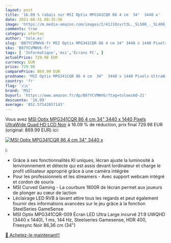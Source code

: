 ```yaml
---
layout: post
title: '16.09 % rabais sur MSI Optix MPG341CQR 86 4 cm  34"  3440 x'
date: 2021-08-31 00:35:56
image: 'https://m.media-amazon.com/images/I/41J1Ozvrt3L._SL500_._SL400_.jpg'
comments: true
category: ofertas
author: 'tole.es'
slug: 'B07YCVMWV6-fr MSI Optix MPG341CQR 86 4 cm 34" 3440 x 1440 Pixels...'
sku: 'B07YCVMWV6-fr'
tags: [ 'Informatique','msi','Écrans PC', ]
actualPrice: 729.98 EUR
currency: EUR
price: 729.98
comparePrice: 869.99 EUR
prodname: 'MSI Optix MPG341CQR 86 4 cm  34"  3440 x 1440 Pixels UltraWide Quad HD LCD Noir'
country: 'fr'
flag: '🇫🇷'
brand: 'MSI'
buyurl: 'https://www.amazon.fr/dp/B07YCVMWV6/?tag=tolees0d-21'
descuento: '16.09'
average: '852.57142857143'
---
```


Vous avez [MSI Optix MPG341CQR 86 4 cm  34"  3440 x 1440 Pixels UltraWide Quad HD LCD Noir](https://www.amazon.fr/dp/B07YCVMWV6/?tag=tolees0d-21)  à  16.09 % de réduction, prix final  729.98 EUR (original: 869.99 EUR) ici:

[![MSI Optix MPG341CQR 86 4 cm  34"  3440 x](https://m.media-amazon.com/images/I/41J1Ozvrt3L._SL500_._SL400_.jpg)](https://www.amazon.fr/dp/B07YCVMWV6/?tag=tolees0d-21)

ℹ️:

- Grâce à ses fonctionnalités KI uniques, lécran ajuste la luminosité à lenvironnement et détecte qui est assis devant lordinateur et charge le profil utilisateur approprié grâce à une caméra intégrée
- Pour les professionnels et les streamers - Avec support webcam intégré et cordon de souris
- MSI Curved Gaming - La courbure 1800R de lécran permet aux joueurs de plonger au cœur de laction
- Léclairage LED RVB à lavant attire tous les regards et peut également fournir des informations avancées sur le jeu grâce à la fonction SteelSeries GameSense
- MSI Optix MPG341CQR-009 Écran LED Ultra Large incurvé 21:9 UWQHD (3440 x 1440), 1 ms, 144 Hz, Steelseries Gamesense, HDR 400, Freesync Noir 86,36 cm (34")

[🛒 Achetez-le maintenant!!](https://www.amazon.fr/dp/B07YCVMWV6/?tag=tolees0d-21)

